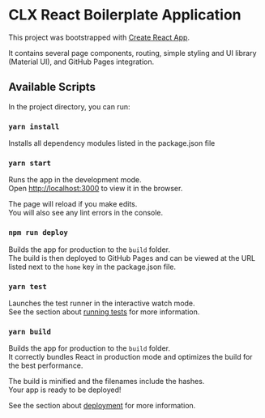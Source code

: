 # CLX React Boilerplate Application

This project was bootstrapped with [Create React App](https://github.com/facebook/create-react-app).

It contains several page components, routing, simple styling and UI library (Material UI), and GitHub Pages integration.

## Available Scripts

In the project directory, you can run:

### `yarn install`

Installs all dependency modules listed in the package.json file

### `yarn start`

Runs the app in the development mode.\
Open [http://localhost:3000](http://localhost:3000) to view it in the browser.

The page will reload if you make edits.\
You will also see any lint errors in the console.

### `npm run deploy`

Builds the app for production to the `build` folder.\
The build is then deployed to GitHub Pages and can be viewed at the URL listed next to the `home` key in the package.json file.

### `yarn test`

Launches the test runner in the interactive watch mode.\
See the section about [running tests](https://facebook.github.io/create-react-app/docs/running-tests) for more information.

### `yarn build`

Builds the app for production to the `build` folder.\
It correctly bundles React in production mode and optimizes the build for the best performance.

The build is minified and the filenames include the hashes.\
Your app is ready to be deployed!

See the section about [deployment](https://facebook.github.io/create-react-app/docs/deployment) for more information.

